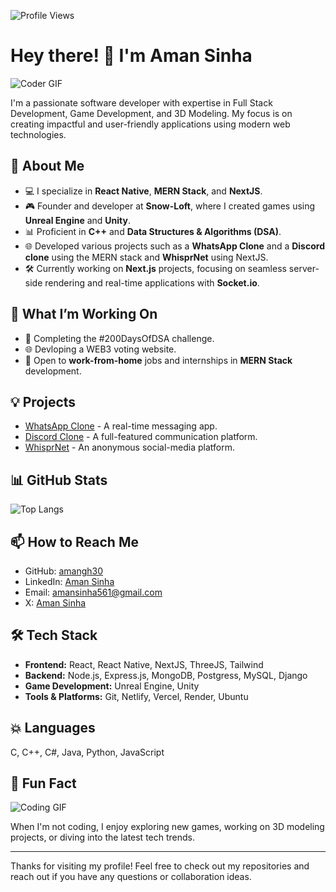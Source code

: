 ![Profile Views](https://komarev.com/ghpvc/?username=amangh30&color=blue)

# Hey there! 👋 I'm Aman Sinha

![Coder GIF](https://media.giphy.com/media/M9gbBd9nbDrOTu1Mqx/giphy.gif)

I'm a passionate software developer with expertise in Full Stack Development, Game Development, and 3D Modeling. My focus is on creating impactful and user-friendly applications using modern web technologies.

## 🚀 About Me

- 💻 I specialize in **React Native**, **MERN Stack**, and **NextJS**.
- 🎮 Founder and developer at **Snow-Loft**, where I created games using **Unreal Engine** and **Unity**.
- 📊 Proficient in **C++** and **Data Structures & Algorithms (DSA)**.
- 🌐 Developed various projects such as a **WhatsApp Clone** and a **Discord clone** using the MERN stack and **WhisprNet** using NextJS.
- 🛠️ Currently working on **Next.js** projects, focusing on seamless server-side rendering and real-time applications with **Socket.io**.

## 🌱 What I’m Working On

- 📱 Completing the #200DaysOfDSA challenge.
- 🌐 Devloping a WEB3 voting website.
- 💼 Open to **work-from-home** jobs and internships in **MERN Stack** development.

## 💡 Projects

- [WhatsApp Clone](https://soft-ganache-829582.netlify.app) - A real-time messaging app.
- [Discord Clone](https://discordclonefrontend.vercel.app) - A full-featured communication platform.
- [WhisprNet](https://whisprnet.vercel.app) - An anonymous social-media platform.

## 📊 GitHub Stats

![Top Langs](https://github-readme-stats.vercel.app/api/top-langs/?username=amangh30&layout=compact&theme=radical)

## 📫 How to Reach Me

- GitHub: [amangh30](https://github.com/amangh30)
- LinkedIn: [Aman Sinha](https://www.linkedin.com/in/aman-sinha-gh/)
- Email: [amansinha561@gmail.com](mailto:amansinha561@gmaill.com)
- X: [Aman Sinha](https://x.com/AmanSinhaGH)

## 🛠️ Tech Stack

- **Frontend:** React, React Native, NextJS, ThreeJS, Tailwind
- **Backend:** Node.js, Express.js, MongoDB, Postgress, MySQL, Django
- **Game Development:** Unreal Engine, Unity
- **Tools & Platforms:** Git, Netlify, Vercel, Render, Ubuntu

## 💥 Languages
C, C++, C#, Java, Python, JavaScript

## 🌟 Fun Fact

![Coding GIF](https://media.giphy.com/media/qgQUggAC3Pfv687qPC/giphy.gif)

When I'm not coding, I enjoy exploring new games, working on 3D modeling projects, or diving into the latest tech trends.

---

Thanks for visiting my profile! Feel free to check out my repositories and reach out if you have any questions or collaboration ideas.

